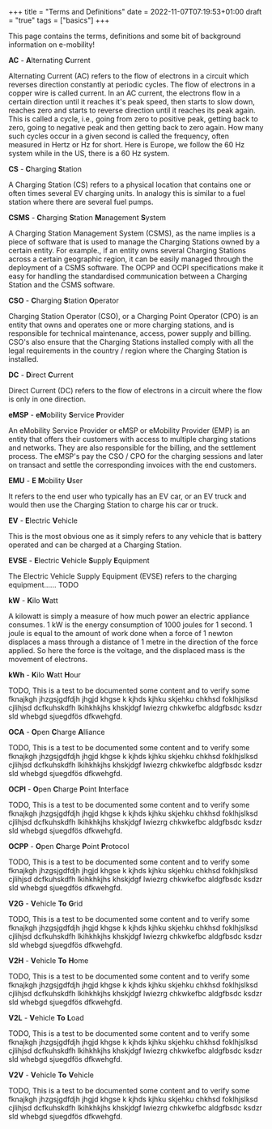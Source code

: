 +++
title = "Terms and Definitions"
date = 2022-11-07T07:19:53+01:00
draft = "true"
tags = ["basics"]
+++

This page contains the terms, definitions and some bit of background information on e-mobility!

**AC** - **A**lternating **C**urrent

Alternating Current (AC) refers to the flow of electrons in a circuit which reverses direction constantly at periodic cycles. 
The flow of electrons in a copper wire is called current. In an AC current, the electrons flow in a certain direction until
it reaches it's peak speed, then starts to slow down, reaches zero and starts to reverse direction until it reaches its
peak again. This is called a cycle, i.e., going from zero to positive peak, getting back to zero, going to negative peak
and then getting back to zero again. How many such cycles occur in a given second is called the frequency, often
measured in Hertz or Hz for short. Here is Europe, we follow the 60 Hz system while in the US, there is a 60 Hz system.

**CS** - **C**harging **S**tation
   
A Charging Station (CS) refers to a physical location that contains one or often times several EV charging units. In analogy
this is similar to a fuel station where there are several fuel pumps. 

**CSMS** - **C**harging **S**tation **M**anagement **S**ystem

A Charging Station Management System (CSMS), as the name implies is a piece of software that is used to manage the Charging
Stations owned by a certain entity. For example., if an entity owns several Charging Stations across a certain geographic
region, it can be easily managed through the deployment of a CSMS software. The OCPP and OCPI specifications make it easy
for handling the standardised communication between a Charging Station and the CSMS software.

**CSO** - **C**harging **S**tation **O**perator

Charging Station Operator (CSO), or a Charging Point Operator (CPO) is an entity that owns and operates one or more charging stations,
and is responsible for technical maintenance, access, power supply and billing. CSO's also ensure that the Charging Stations
installed comply with all the legal requirements in the country / region where the Charging Station is installed.

**DC** - **D**irect **C**urrent

Direct Current (DC) refers to the flow of electrons in a circuit where the flow is only in one direction.

**eMSP** - **eM**obility **S**ervice **P**rovider

An eMobility Service Provider or eMSP or eMobility Provider (EMP) is an entity that offers their customers with access
to multiple charging stations and networks. They are also responsible for the billing, and the settlement process. The eMSP's
pay the CSO / CPO for the charging sessions and later on transact and settle the corresponding invoices with the end
customers.

**EMU** - **E** **M**obility **U**ser

It refers to the end user who typically has an EV car, or an EV truck and would then use the Charging Station to charge 
his car or truck.

**EV** - **E**lectric **V**ehicle

This is the most obvious one as it simply refers to any vehicle that is battery operated and can be charged at a 
Charging Station.

**EVSE** - **E**lectric **V**ehicle **S**upply **E**quipment

The Electric Vehicle Supply Equipment (EVSE) refers to the charging equipment...... TODO

**kW** - **K**ilo **W**att

A kilowatt is simply a measure of how much power an electric appliance consumes. 1 kW is the energy consumption 
of 1000 joules for 1 second. 1 joule is equal to the amount of work done when a force of 1 newton displaces a mass through 
a distance of 1 metre in the direction of the force applied. So here the force is the voltage, and the displaced mass
is the movement of electrons.

**kWh** - **K**ilo **W**att **H**our

TODO, This is a test to be documented some content and to verify some fknajkgh jhzgsjgdfdjh jhgjd khgse k
kjhds kjhku skjehku chkhsd foklhjslksd cjlihjsd dcfkuhskdfh lkihkhkjhs khskjdgf lwiezrg chkwkefbc aldgfbsdc
ksdzr sld whebgd sjuegdfös dfkwehgfd.

**OCA** - **O**pen **C**harge **A**lliance

TODO, This is a test to be documented some content and to verify some fknajkgh jhzgsjgdfdjh jhgjd khgse k
kjhds kjhku skjehku chkhsd foklhjslksd cjlihjsd dcfkuhskdfh lkihkhkjhs khskjdgf lwiezrg chkwkefbc aldgfbsdc
ksdzr sld whebgd sjuegdfös dfkwehgfd.

**OCPI** - **O**pen **C**harge **P**oint **I**nterface

TODO, This is a test to be documented some content and to verify some fknajkgh jhzgsjgdfdjh jhgjd khgse k
kjhds kjhku skjehku chkhsd foklhjslksd cjlihjsd dcfkuhskdfh lkihkhkjhs khskjdgf lwiezrg chkwkefbc aldgfbsdc
ksdzr sld whebgd sjuegdfös dfkwehgfd.

**OCPP** - **O**pen **C**harge **P**oint **P**rotocol

TODO, This is a test to be documented some content and to verify some fknajkgh jhzgsjgdfdjh jhgjd khgse k
kjhds kjhku skjehku chkhsd foklhjslksd cjlihjsd dcfkuhskdfh lkihkhkjhs khskjdgf lwiezrg chkwkefbc aldgfbsdc
ksdzr sld whebgd sjuegdfös dfkwehgfd.

**V2G** - **V**ehicle **To** **G**rid

TODO, This is a test to be documented some content and to verify some fknajkgh jhzgsjgdfdjh jhgjd khgse k
kjhds kjhku skjehku chkhsd foklhjslksd cjlihjsd dcfkuhskdfh lkihkhkjhs khskjdgf lwiezrg chkwkefbc aldgfbsdc
ksdzr sld whebgd sjuegdfös dfkwehgfd.

**V2H** - **V**ehicle **To** **H**ome

TODO, This is a test to be documented some content and to verify some fknajkgh jhzgsjgdfdjh jhgjd khgse k
kjhds kjhku skjehku chkhsd foklhjslksd cjlihjsd dcfkuhskdfh lkihkhkjhs khskjdgf lwiezrg chkwkefbc aldgfbsdc
ksdzr sld whebgd sjuegdfös dfkwehgfd.

**V2L** - **V**ehicle **To** **L**oad

TODO, This is a test to be documented some content and to verify some fknajkgh jhzgsjgdfdjh jhgjd khgse k
kjhds kjhku skjehku chkhsd foklhjslksd cjlihjsd dcfkuhskdfh lkihkhkjhs khskjdgf lwiezrg chkwkefbc aldgfbsdc
ksdzr sld whebgd sjuegdfös dfkwehgfd.

**V2V** - **V**ehicle **To** **V**ehicle

TODO, This is a test to be documented some content and to verify some fknajkgh jhzgsjgdfdjh jhgjd khgse k
kjhds kjhku skjehku chkhsd foklhjslksd cjlihjsd dcfkuhskdfh lkihkhkjhs khskjdgf lwiezrg chkwkefbc aldgfbsdc
ksdzr sld whebgd sjuegdfös dfkwehgfd.



